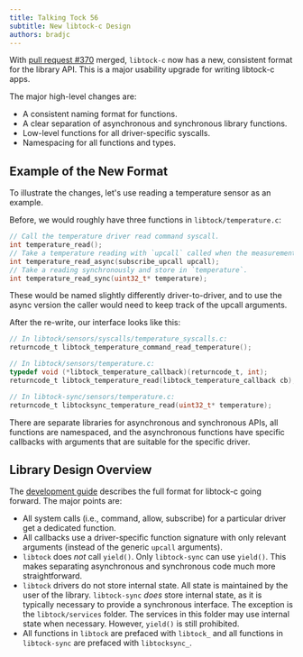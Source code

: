 ```yaml
---
title: Talking Tock 56
subtitle: New libtock-c Design
authors: bradjc
---
```


With [pull request #370](https://github.com/tock/libtock-c/pull/370) merged,
`libtock-c` now has a new, consistent format for the library API. This is a
major usability upgrade for writing libtock-c apps.

The major high-level changes are:

- A consistent naming format for functions.
- A clear separation of asynchronous and synchronous library functions.
- Low-level functions for all driver-specific syscalls.
- Namespacing for all functions and types.


Example of the New Format
-------------------------

To illustrate the changes, let's use reading a temperature sensor as an example.

Before, we would roughly have three functions in `libtock/temperature.c`:

```c
// Call the temperature driver read command syscall.
int temperature_read();
// Take a temperature reading with `upcall` called when the measurement is ready.
int temperature_read_async(subscribe_upcall upcall);
// Take a reading synchronously and store in `temperature`.
int temperature_read_sync(uint32_t* temperature);
```

These would be named slightly differently driver-to-driver, and to use the async
version the caller would need to keep track of the upcall arguments.

After the re-write, our interface looks like this:

```c
// In libtock/sensors/syscalls/temperature_syscalls.c:
returncode_t libtock_temperature_command_read_temperature();

// In libtock/sensors/temperature.c:
typedef void (*libtock_temperature_callback)(returncode_t, int);
returncode_t libtock_temperature_read(libtock_temperature_callback cb);

// In libtock-sync/sensors/temperature.c:
returncode_t libtocksync_temperature_read(uint32_t* temperature);
```

There are separate libraries for asynchronous and synchronous APIs, all
functions are namespaced, and the asynchronous functions have specific callbacks
with arguments that are suitable for the specific driver.


Library Design Overview
-----------------------

The [development
guide](https://github.com/tock/libtock-c/blob/master/doc/guide.md) describes the
full format for libtock-c going forward. The major points are:

- All system calls (i.e., command, allow, subscribe) for a particular driver get
  a dedicated function.
- All callbacks use a driver-specific function signature with only relevant
  arguments (instead of the generic `upcall` arguments).
- `libtock` does _not_ call `yield()`. Only `libtock-sync` can use `yield()`.
  This makes separating asynchronous and synchronous code much more
  straightforward.
- `libtock` drivers do not store internal state. All state is maintained by the
  user of the library. `libtock-sync` _does_ store internal state, as it is
  typically necessary to provide a synchronous interface. The exception is the
  `libtock/services` folder. The services in this folder may use internal state
  when necessary. However, `yield()` is still prohibited.
- All functions in `libtock` are prefaced with `libtock_` and all functions in
  `libtock-sync` are prefaced with `libtocksync_`.

